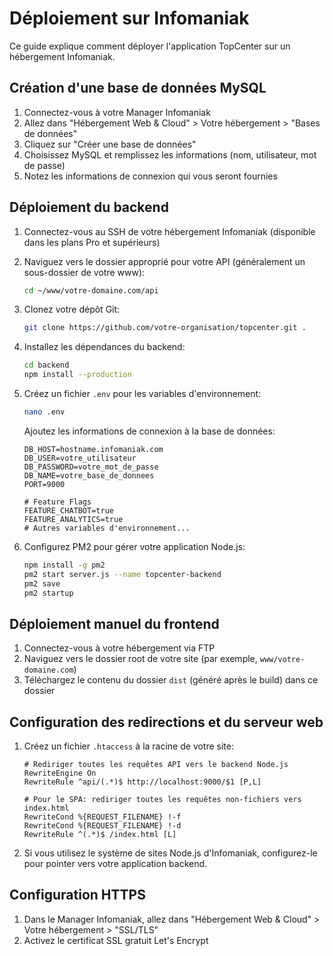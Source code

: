 
# Déploiement sur Infomaniak

Ce guide explique comment déployer l'application TopCenter sur un hébergement Infomaniak.

## Création d'une base de données MySQL

1. Connectez-vous à votre Manager Infomaniak
2. Allez dans "Hébergement Web & Cloud" > Votre hébergement > "Bases de données"
3. Cliquez sur "Créer une base de données"
4. Choisissez MySQL et remplissez les informations (nom, utilisateur, mot de passe)
5. Notez les informations de connexion qui vous seront fournies

## Déploiement du backend

1. Connectez-vous au SSH de votre hébergement Infomaniak (disponible dans les plans Pro et supérieurs)
2. Naviguez vers le dossier approprié pour votre API (généralement un sous-dossier de votre www):
   ```bash
   cd ~/www/votre-domaine.com/api
   ```

3. Clonez votre dépôt Git:
   ```bash
   git clone https://github.com/votre-organisation/topcenter.git .
   ```

4. Installez les dépendances du backend:
   ```bash
   cd backend
   npm install --production
   ```

5. Créez un fichier `.env` pour les variables d'environnement:
   ```bash
   nano .env
   ```

   Ajoutez les informations de connexion à la base de données:
   ```
   DB_HOST=hostname.infomaniak.com
   DB_USER=votre_utilisateur
   DB_PASSWORD=votre_mot_de_passe
   DB_NAME=votre_base_de_donnees
   PORT=9000

   # Feature Flags
   FEATURE_CHATBOT=true
   FEATURE_ANALYTICS=true
   # Autres variables d'environnement...
   ```

6. Configurez PM2 pour gérer votre application Node.js:
   ```bash
   npm install -g pm2
   pm2 start server.js --name topcenter-backend
   pm2 save
   pm2 startup
   ```

## Déploiement manuel du frontend

1. Connectez-vous à votre hébergement via FTP
2. Naviguez vers le dossier root de votre site (par exemple, `www/votre-domaine.com`)
3. Téléchargez le contenu du dossier `dist` (généré après le build) dans ce dossier

## Configuration des redirections et du serveur web

1. Créez un fichier `.htaccess` à la racine de votre site:
   ```
   # Rediriger toutes les requêtes API vers le backend Node.js
   RewriteEngine On
   RewriteRule ^api/(.*)$ http://localhost:9000/$1 [P,L]

   # Pour le SPA: rediriger toutes les requêtes non-fichiers vers index.html
   RewriteCond %{REQUEST_FILENAME} !-f
   RewriteCond %{REQUEST_FILENAME} !-d
   RewriteRule ^(.*)$ /index.html [L]
   ```

2. Si vous utilisez le système de sites Node.js d'Infomaniak, configurez-le pour pointer vers votre application backend.

## Configuration HTTPS

1. Dans le Manager Infomaniak, allez dans "Hébergement Web & Cloud" > Votre hébergement > "SSL/TLS"
2. Activez le certificat SSL gratuit Let's Encrypt

